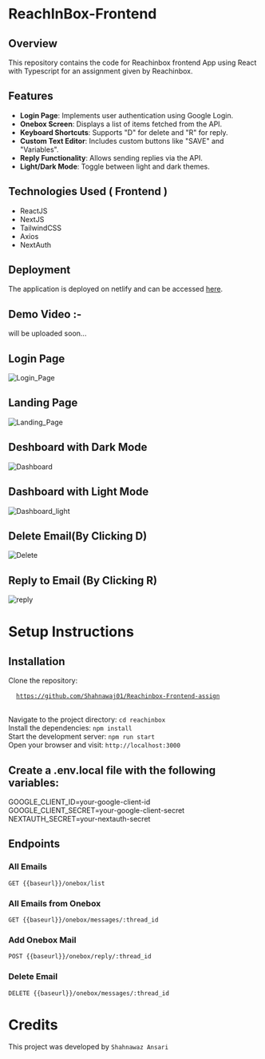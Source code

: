 # ReachInBox-Frontend

## Overview
This repository contains the code for Reachinbox frontend  App using React with Typescript for an assignment given by Reachinbox.

## Features

- **Login Page**: Implements user authentication using Google Login.
- **Onebox Screen**: Displays a list of items fetched from the API.
- **Keyboard Shortcuts**: Supports "D" for delete and "R" for reply.
- **Custom Text Editor**: Includes custom buttons like "SAVE" and "Variables".
- **Reply Functionality**: Allows sending replies via the API.
- **Light/Dark Mode**: Toggle between light and dark themes.

## Technologies Used ( Frontend )
- ReactJS
- NextJS
- TailwindCSS
- Axios
- NextAuth
  
## Deployment

The application is deployed on netlify and can be accessed [here](https://reachinbox-frontend.netlify.app/).

## Demo Video :- 
will be uploaded soon...

## Login Page

![Login_Page](https://github.com/user-attachments/assets/93a7cbf4-ef5c-4fcd-8a06-444e4394eefa)

## Landing Page

![Landing_Page](https://github.com/user-attachments/assets/d7de8e09-327b-4a59-8e53-a28cbd6492f2)

## Deshboard with Dark Mode

 ![Dashboard](https://github.com/user-attachments/assets/da471f27-524d-486a-b52b-79c05ce075c6)

## Dashboard with Light Mode

![Dashboard_light](https://github.com/user-attachments/assets/f643ddaf-2737-4d1b-9d57-e37b887a9278)

## Delete Email(By Clicking D)

![Delete](https://github.com/user-attachments/assets/82a4b5ba-094c-4f18-a78b-a6c7c7903d93)

## Reply to Email (By Clicking R)

![reply](https://github.com/user-attachments/assets/fc3cd407-31ae-4332-bc91-0a8e45af0343)



 # Setup Instructions <br/>
 
   <h2>Installation</h2>
   
   Clone the repository:  <pre> <code> https://github.com/Shahnawaj01/Reachinbox-Frontend-assign </code></pre> <br/>
   Navigate to the project directory:   ``` cd reachinbox ``` <br/>
   Install the dependencies:   ``` npm install ``` <br/>
   Start the development server:   ``` npm run start ``` <br/>
   Open your browser and visit:   ``` http://localhost:3000 ``` <br/>

  <h2> Create a .env.local file with the following variables:</h2>
   GOOGLE_CLIENT_ID=your-google-client-id <br>
  GOOGLE_CLIENT_SECRET=your-google-client-secret <br>
  NEXTAUTH_SECRET=your-nextauth-secret <br>

   <h2>Endpoints</h2>
   <h3>All Emails</h3>
   <pre><code>GET {{baseurl}}/onebox/list </code></pre>

   <h3>All Emails from Onebox</h3>
   <pre><code>GET {{baseurl}}/onebox/messages/:thread_id </code></pre>

   <h3>Add Onebox Mail</h3>
   <pre><code>POST {{baseurl}}/onebox/reply/:thread_id </code></pre>

   <h3>Delete Email</h3>
   <pre><code>DELETE {{baseurl}}/onebox/messages/:thread_id </code></pre>

 
   # Credits <br/>
   This project was developed by ```Shahnawaz Ansari``` 

  
